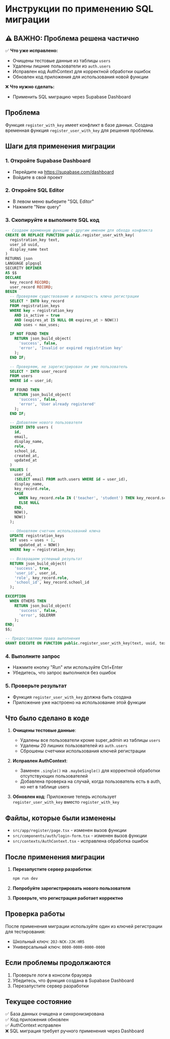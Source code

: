 # Инструкции по применению SQL миграции

## ⚠️ ВАЖНО: Проблема решена частично

✅ **Что уже исправлено:**
- Очищены тестовые данные из таблицы `users`
- Удалены лишние пользователи из `auth.users` 
- Исправлен код AuthContext для корректной обработки ошибок
- Обновлен код приложения для использования новой функции

❌ **Что нужно сделать:**
- Применить SQL миграцию через Supabase Dashboard

## Проблема
Функция `register_with_key` имеет конфликт в базе данных. Создана временная функция `register_user_with_key` для решения проблемы.

## Шаги для применения миграции

### 1. Откройте Supabase Dashboard
- Перейдите на https://supabase.com/dashboard
- Войдите в свой проект

### 2. Откройте SQL Editor
- В левом меню выберите "SQL Editor"
- Нажмите "New query"

### 3. Скопируйте и выполните SQL код

```sql
-- Создаем временную функцию с другим именем для обхода конфликта
CREATE OR REPLACE FUNCTION public.register_user_with_key(
  registration_key text,
  user_id uuid,
  display_name text
)
RETURNS json
LANGUAGE plpgsql
SECURITY DEFINER
AS $$
DECLARE
  key_record RECORD;
  user_record RECORD;
BEGIN
  -- Проверяем существование и валидность ключа регистрации
  SELECT * INTO key_record
  FROM registration_keys
  WHERE key = registration_key
    AND is_active = true
    AND (expires_at IS NULL OR expires_at > NOW())
    AND uses < max_uses;

  IF NOT FOUND THEN
    RETURN json_build_object(
      'success', false,
      'error', 'Invalid or expired registration key'
    );
  END IF;

  -- Проверяем, не зарегистрирован ли уже пользователь
  SELECT * INTO user_record
  FROM users
  WHERE id = user_id;

  IF FOUND THEN
    RETURN json_build_object(
      'success', false,
      'error', 'User already registered'
    );
  END IF;

  -- Добавляем нового пользователя
  INSERT INTO users (
    id,
    email,
    display_name,
    role,
    school_id,
    created_at,
    updated_at
  )
  VALUES (
    user_id,
    (SELECT email FROM auth.users WHERE id = user_id),
    display_name,
    key_record.role,
    CASE 
      WHEN key_record.role IN ('teacher', 'student') THEN key_record.school_id
      ELSE NULL
    END,
    NOW(),
    NOW()
  );

  -- Обновляем счетчик использований ключа
  UPDATE registration_keys
  SET uses = uses + 1,
      updated_at = NOW()
  WHERE key = registration_key;

  -- Возвращаем успешный результат
  RETURN json_build_object(
    'success', true,
    'user_id', user_id,
    'role', key_record.role,
    'school_id', key_record.school_id
  );

EXCEPTION
  WHEN OTHERS THEN
    RETURN json_build_object(
      'success', false,
      'error', SQLERRM
    );
END;
$$;

-- Предоставляем права выполнения
GRANT EXECUTE ON FUNCTION public.register_user_with_key(text, uuid, text) TO authenticated;
```

### 4. Выполните запрос
- Нажмите кнопку "Run" или используйте Ctrl+Enter
- Убедитесь, что запрос выполнился без ошибок

### 5. Проверьте результат
- Функция `register_user_with_key` должна быть создана
- Приложение уже настроено на использование этой функции

## Что было сделано в коде

1. **Очищены тестовые данные**: 
   - Удалены все пользователи кроме super_admin из таблицы `users`
   - Удалены 20 лишних пользователей из `auth.users`
   - Сброшены счетчики использования ключей регистрации

2. **Исправлен AuthContext**: 
   - Заменен `.single()` на `.maybeSingle()` для корректной обработки отсутствующих пользователей
   - Добавлена проверка на случай, когда пользователь есть в auth, но нет в таблице users

3. **Обновлен код**: Приложение теперь использует `register_user_with_key` вместо `register_with_key`

## Файлы, которые были изменены

- `src/app/register/page.tsx` - изменен вызов функции
- `src/components/auth/login-form.tsx` - изменен вызов функции  
- `src/contexts/AuthContext.tsx` - исправлена обработка ошибок

## После применения миграции

1. **Перезапустите сервер разработки**: 
   ```bash
   npm run dev
   ```

2. **Попробуйте зарегистрировать нового пользователя**

3. **Проверьте, что регистрация работает корректно**

## Проверка работы

После применения миграции используйте один из ключей регистрации для тестирования:
- Школьный ключ: `2OJ-NCK-JJK-HR5`
- Универсальный ключ: `0000-0000-0000-0000`

## Если проблемы продолжаются

1. Проверьте логи в консоли браузера
2. Убедитесь, что функция создана в Supabase Dashboard
3. Перезапустите сервер разработки

## Текущее состояние

✅ База данных очищена и синхронизирована  
✅ Код приложения обновлен  
✅ AuthContext исправлен  
❌ SQL миграция требует ручного применения через Dashboard 